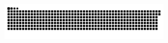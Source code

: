<picture>
  <source media="(prefers-color-scheme: dark)" srcset="https://raw.githubusercontent.com/MarineHakobyan/MarineHakobyan/e82e405db2900a72834a99ea0307b8b55a2ecb81/github-contribution-grid-snake-dark.svg" />
  <source media="(prefers-color-scheme: light)" srcset="https://raw.githubusercontent.com/MarineHakobyan/MarineHakobyan/e82e405db2900a72834a99ea0307b8b55a2ecb81/github-contribution-grid-snake.svg" />
  <img alt="github-snake" src="https://raw.githubusercontent.com/MarineHakobyan/MarineHakobyan/e82e405db2900a72834a99ea0307b8b55a2ecb81/github-contribution-grid-snake-dark.svg" />
</picture>
